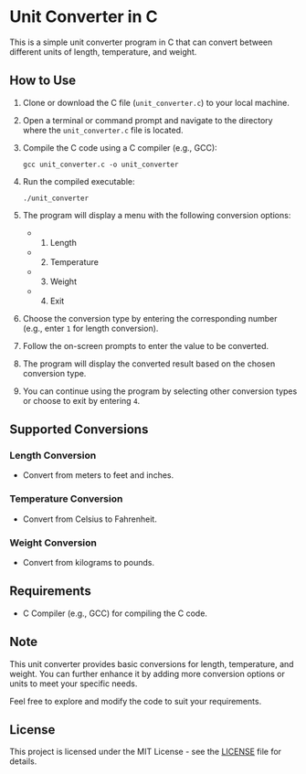 # Unit Converter in C

This is a simple unit converter program in C that can convert between different units of length, temperature, and weight.

## How to Use

1. Clone or download the C file (`unit_converter.c`) to your local machine.

2. Open a terminal or command prompt and navigate to the directory where the `unit_converter.c` file is located.

3. Compile the C code using a C compiler (e.g., GCC):

   ```
   gcc unit_converter.c -o unit_converter
   ```

4. Run the compiled executable:

   ```
   ./unit_converter
   ```

5. The program will display a menu with the following conversion options:
   - 1. Length
   - 2. Temperature
   - 3. Weight
   - 4. Exit

6. Choose the conversion type by entering the corresponding number (e.g., enter `1` for length conversion).

7. Follow the on-screen prompts to enter the value to be converted.

8. The program will display the converted result based on the chosen conversion type.

9. You can continue using the program by selecting other conversion types or choose to exit by entering `4`.

## Supported Conversions

### Length Conversion
- Convert from meters to feet and inches.

### Temperature Conversion
- Convert from Celsius to Fahrenheit.

### Weight Conversion
- Convert from kilograms to pounds.

## Requirements

- C Compiler (e.g., GCC) for compiling the C code.

## Note

This unit converter provides basic conversions for length, temperature, and weight. You can further enhance it by adding more conversion options or units to meet your specific needs.

Feel free to explore and modify the code to suit your requirements.

## License

This project is licensed under the MIT License - see the [LICENSE](LICENSE) file for details.


